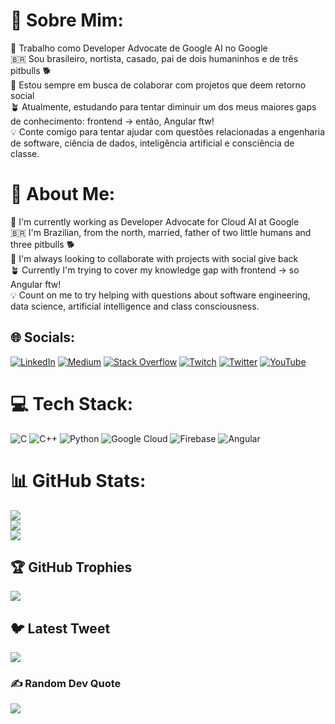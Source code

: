 # 💫 Sobre Mim:
🤖 Trabalho como Developer Advocate de Google AI no Google<br>🇧🇷 Sou brasileiro, nortista, casado, pai de dois humaninhos e de três pitbulls 🐕<br>🤝 Estou sempre em busca de colaborar com projetos que deem retorno social<br>🪴 Atualmente, estudando para tentar diminuir um dos meus maiores gaps de conhecimento: frontend -> então, Angular ftw!<br>💡 Conte comigo para tentar ajudar com questões relacionadas a engenharia de software, ciência de dados, inteligência artificial e consciência de classe.


# 💫 About Me:
🤖 I'm currently working as Developer Advocate for Cloud AI at Google<br>🇧🇷 I'm Brazilian, from the north, married, father of two little humans and three pitbulls 🐕<br>🤝 I'm always looking to collaborate with projects with social give back<br>🪴 Currently I'm trying to cover my knowledge gap with frontend -> so Angular ftw!<br>💡 Count on me to try helping with questions about software engineering, data science, artificial intelligence and class consciousness.


## 🌐 Socials:
[![LinkedIn](https://img.shields.io/badge/LinkedIn-%230077B5.svg?logo=linkedin&logoColor=white)](https://linkedin.com/in/lucianommartins) [![Medium](https://img.shields.io/badge/Medium-12100E?logo=medium&logoColor=white)](https://medium.com/@lucianommartins) [![Stack Overflow](https://img.shields.io/badge/-Stackoverflow-FE7A16?logo=stack-overflow&logoColor=white)](https://stackoverflow.com/users/18227814) [![Twitch](https://img.shields.io/badge/Twitch-%239146FF.svg?logo=Twitch&logoColor=white)](https://twitch.tv/lucianommartins) [![Twitter](https://img.shields.io/badge/Twitter-%231DA1F2.svg?logo=Twitter&logoColor=white)](https://twitter.com/lucianommartins) [![YouTube](https://img.shields.io/badge/YouTube-%23FF0000.svg?logo=YouTube&logoColor=white)](https://youtube.com/@GoogleDevelopersBrasil) 


# 💻 Tech Stack:
![C](https://img.shields.io/badge/c-%2300599C.svg?style=plastic&logo=c&logoColor=white) ![C++](https://img.shields.io/badge/c++-%2300599C.svg?style=plastic&logo=c%2B%2B&logoColor=white) ![Python](https://img.shields.io/badge/python-3670A0?style=plastic&logo=python&logoColor=ffdd54) ![Google Cloud](https://img.shields.io/badge/Google%20Cloud-%234285F4.svg?style=plastic&logo=google-cloud&logoColor=white) ![Firebase](https://img.shields.io/badge/firebase-%23039BE5.svg?style=plastic&logo=firebase) ![Angular](https://img.shields.io/badge/angular-%23DD0031.svg?style=plastic&logo=angular&logoColor=white)
# 📊 GitHub Stats:
![](https://github-readme-stats.vercel.app/api?username=lucianommartins&theme=dark&hide_border=false&include_all_commits=true&count_private=true)<br/>
![](https://github-readme-streak-stats.herokuapp.com/?user=lucianommartins&theme=dark&hide_border=false)<br/>
![](https://github-readme-stats.vercel.app/api/top-langs/?username=lucianommartins&theme=dark&hide_border=false&include_all_commits=true&count_private=true&layout=compact)

## 🏆 GitHub Trophies
![](https://github-profile-trophy.vercel.app/?username=lucianommartins&theme=radical&no-frame=false&no-bg=true&margin-w=4)

## 🐦 Latest Tweet
[![](https://gtce.itsvg.in/api?username=lucianommartins)](https://github.com/VishwaGauravIn/github-twitter-card-embed)

### ✍️ Random Dev Quote
![](https://quotes-github-readme.vercel.app/api?type=horizontal&theme=dark)

